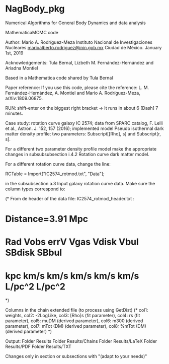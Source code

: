 NagBody_pkg
===========

Numerical Algorithms for General Body Dynamics and data analysis

MathematicaMCMC code

Author:
Mario A. Rodríguez-Meza
Instituto Nacional de Investigaciones Nucleares
marioalberto.rodriguez@inin.gob.mx
Ciudad de México. January 1st, 2019

Acknowledgements: Tula Bernal, Lizbeth M. Fernández-Hernández and Ariadna Montiel 

Based in a Mathematica code shared by Tula Bernal

Paper reference: 
If you use this code, please cite the reference: L. M. Fernández-Hernández, A. Montiel and Mario A. Rodríguez-Meza, arXiv:1809.06875. 

RUN:  shift-enter on the biggest right bracket ->
It runs in about 6 \[Dash] 7 minutes.

Case study: 
rotation curve galaxy IC 2574; 
data from SPARC catalog, F. Lelli et al., Astron. J. 152, 157 (2016); 
implemented model Pseudo isothermal dark matter density profile;
two parameters: Subscript[\[Rho], s] and Subscript[r, s].

For a different two parameter density profile model make the appropriate changes in subsubsubsection i.4.2 Rotation curve dark matter model.

For a different rotation curve data, change the line:

RCTable = Import["IC2574_rotmod.txt", "Data"];

in the subsubsection a.3 Input galaxy rotation curve data. Make sure the column types correspond to:

(* From de header of the data file: IC2574_rotmod_header.txt :
# Distance=3.91 Mpc
# Rad Vobs errV Vgas Vdisk Vbul SBdisk SBbul
# kpc km/s km/s km/s km/s km/s L/pc^2 L/pc^2
*)

Columns in the chain extended file (to process using GetDist)
(* 
col1: weights, 
col2: -2LogLike, 
col3: \[Rho]s (fit parameter),
col4: rs (fit parameter),
col5: muDM (derived parameter),
col6: m300 (derived parameter),
col7: mTot (DM) (derived parameter),
col8: %mTot (DM) (derived parameter)
*)

Output:
Folder Results
Folder Results/Chains
Folder Results/LaTeX
Folder Results/PDF
Folder Results/TXT

Changes only in section or subsections with "(adapt to your needs)"
